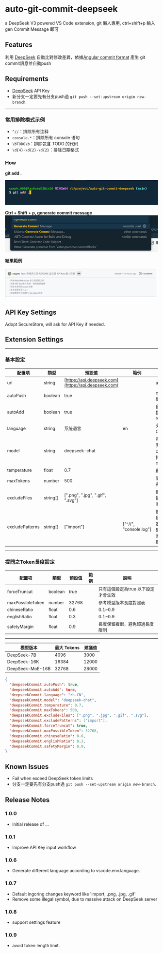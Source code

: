 # auto-git-commit-deepseek

a DeepSeek V3 powered VS Code extension, git 懶人專用, ctrl+shift+p 輸入 gen Commit Message 即可

## Features

利用 [DeepSeek](https://www.deepseek.com/) 自動比對修改差異，依據[Angular commit format](https://github.com/angular/angular/blob/main/CONTRIBUTING.md) 產生 git commit訊息並自動push

## Requirements

* [DeepSeek](https://www.deepseek.com/) API Key
* 新分支一定要先有分支push過 ``git push --set-upstream origin new-branch``.

---

### 常用排除模式示例

* `^//`：排除所有注释
* `console.*`：排除所有 console 语句
* `\bTODO\b`：排除包含 TODO 的代码
* `\d{4}-\d{2}-\d{2}`：排除日期格式

### How

**git add .**

![1738129196418](image/README/1738129196418.png)

**Ctrl + Shift + p, generate commit message**
![1738129330842](image/README/1738129330842.png)

**結果範例**

![1738128627027](image/README/1738128627027.png)

## API Key Settings

Adopt SecureStore, will ask for API Key if needed.

## Extension Settings

---

### 基本設定

| 配置项          | 類型     | 預設值                                            | 範例                   | 說明                                                          |
| --------------- | -------- | ------------------------------------------------- | ---------------------- | ------------------------------------------------------------- |
| url             | string   | [https://api.deepseek.com](https://api.deepseek.com) |                        | api url                                                       |
| autoPush        | boolean  | true                                              |                        | commit之後自動push                                            |
| autoAdd         | boolean  | true                                              |                        | 自動Add, add 指令參數為 rootPath/*                            |
| language        | string   | 系统语言                                          | en                     | 支持 en, zh-CN, ja 等                                         |
| model           | string   | deepseek-chat                                     |                        | 可用模型列表:deepseek-chat,目前只支持 deepseek-chat           |
| temperature     | float    | 0.7                                               |                        | 創造性(0-2)                                                   |
| maxTokens       | number   | 500                                               |                        | 生成內容最大長度                                              |
| excludeFiles    | string[] | [".png", ".jpg", ".gif", ".svg"]                  |                        | 使用通則格式排除特定文件类型                                  |
| excludePatterns | string[] | ["import"]                                        | ["^//", "console.log"] | 使用Regex片段排除包含特定模式的程式碼片段（自動添加^和$錨點） |

---

### 提問之Token長度設定

| 配置项          | 類型     | 預設值                                            | 範例                   | 說明                                                          |
| --------------- | -------- | ------------------------------------------------- | ---------------------- | ------------------------------------------------------------- |
| forceTruncat| boolean   | true                         |    | 只有這個設定為true 以下設定才會生效 |
| maxPossibleToken        | number  | 32768                                              |                        | 參考模型版本長度對照表                                            |
| chineseRatio         | float  | 0.6                                              |                        | 0.1~0.9                            |
| englishRatio        | float   | 0.3                                          |                      | 0.1~0.9                                         |
| safetyMargin           | float   | 0.9                                     |                        | 長度保留緩衝，避免超過長度限制           |

---

| 模型版本 | 最大 Tokens | 建議值 |
| ------- | ---------- | ----- |
| DeepSeek-7B | 4096 | 3000 |
| DeepSeek-16K | 16384 | 12000 |
| DeepSeek-MoE-16B | 32768 | 28000 |

```json
{
  "deepseekCommit.autoPush": true,
  "deepseekCommit.autoAdd": ture,
  "deepseekCommit.language": "zh-CN",
  "deepseekCommit.model": "deepseek-chat",
  "deepseekCommit.temperature": 0.7,
  "deepseekCommit.maxTokens": 500,
  "deepssekCommit.excludeFiles": [".png", ".jpg", ".gif", ".svg"],
  "deepssekCommit.excludePatterns": ["import"],
  "deepseekCommit.forceTruncat": true,
  "deepseekCommit.maxPossibleToken": 32768,
  "deepseekCommit.chineseRatio": 0.6,
  "deepseekCommit.englishRatio": 0.3,
  "deepseekCommit.safetyMargin": 0.9,
}
```

## Known Issues

* Fail when exceed DeepSeek token limits
* 分支一定要先有分支push過 `git push --set-upstream origin new-branch`.

## Release Notes

### 1.0.0

* Initial release of ...

### 1.0.1

* Improve API Key input workflow

### 1.0.6

* Generate different language according to vscode.env.language.

### 1.0.7

* Default ingoring changes keyword like 'import, .png, .jpg, .gif'
* Remove some illegal symbol, due to massive attack on DeepSeek server

### 1.0.8

* support settings feature

### 1.0.9

* avoid token length limit.
